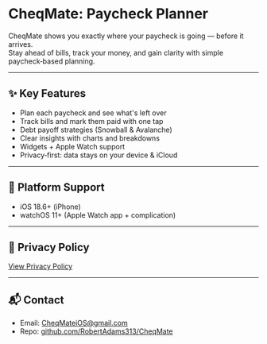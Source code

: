 # CheqMate: Paycheck Planner

CheqMate shows you exactly where your paycheck is going — before it arrives.  
Stay ahead of bills, track your money, and gain clarity with simple paycheck‑based planning.

---

## ✨ Key Features

- Plan each paycheck and see what's left over
- Track bills and mark them paid with one tap
- Debt payoff strategies (Snowball & Avalanche)
- Clear insights with charts and breakdowns
- Widgets + Apple Watch support
- Privacy‑first: data stays on your device & iCloud

---

## 📱 Platform Support
- iOS 18.6+ (iPhone)
- watchOS 11+ (Apple Watch app + complication)

---

## 📄 Privacy Policy
[View Privacy Policy](Privacy/PrivacyPolicy.md)

---

## 📬 Contact
- Email: [CheqMateiOS@gmail.com](mailto:CheqMateiOS@gmail.com)
- Repo: [github.com/RobertAdams313/CheqMate](https://github.com/RobertAdams313/CheqMate)
